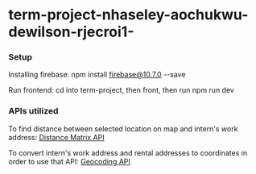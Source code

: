 # term-project-nhaseley-aochukwu-dewilson-rjecroi1-

### Setup
Installing firebase: 
npm install firebase@10.7.0 --save

Run frontend:
cd into term-project, then front, then run npm run dev

### APIs utilized
To find distance between selected location on map and intern's work address: [Distance Matrix API](https://distancematrix.ai/distance-matrix-api)

To convert intern's work address and rental addresses to coordinates in order to use that API: [Geocoding API](https://distancematrix.ai/geocoding-api)